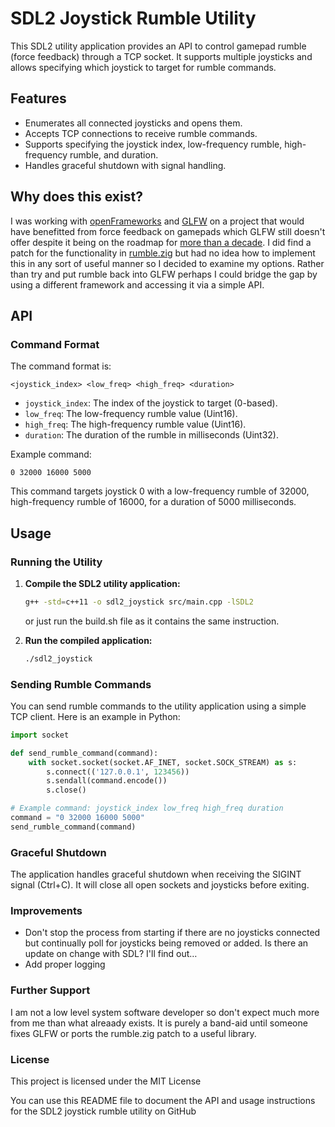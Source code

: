 # SDL2 Joystick Rumble Utility

This SDL2 utility application provides an API to control gamepad rumble (force feedback) through a TCP socket. It supports multiple joysticks and allows specifying which joystick to target for rumble commands.

## Features

- Enumerates all connected joysticks and opens them.
- Accepts TCP connections to receive rumble commands.
- Supports specifying the joystick index, low-frequency rumble, high-frequency rumble, and duration.
- Handles graceful shutdown with signal handling.

## Why does this exist?

I was working with [openFrameworks](https://www.openframeworks.cc/) and [GLFW](https://github.com/glfw/glfw/) on a project that would have benefitted from force feedback on gamepads which GLFW still doesn't offer despite it being on the roadmap for [more than a decade](https://github.com/glfw/glfw/issues/57). I did find a patch for the functionality in [rumble.zig](https://github.com/machlibs/rumble/blob/main/src/rumble.zig) but had no idea how to implement this in any sort of useful manner so I decided to examine my options. Rather than try and put rumble back into GLFW perhaps I could bridge the gap by using a different framework and accessing it via a simple API.

## API

### Command Format

The command format is:

`<joystick_index> <low_freq> <high_freq> <duration>`

- `joystick_index`: The index of the joystick to target (0-based).
- `low_freq`: The low-frequency rumble value (Uint16).
- `high_freq`: The high-frequency rumble value (Uint16).
- `duration`: The duration of the rumble in milliseconds (Uint32).

Example command:

```
0 32000 16000 5000
```

This command targets joystick 0 with a low-frequency rumble of 32000, high-frequency rumble of 16000, for a duration of 5000 milliseconds.

## Usage

### Running the Utility

1. **Compile the SDL2 utility application:**

   ```sh
   g++ -std=c++11 -o sdl2_joystick src/main.cpp -lSDL2
   ```
   or just run the build.sh file as it contains the same instruction.

2. **Run the compiled application:**

   ```sh
   ./sdl2_joystick
   ```

### Sending Rumble Commands

You can send rumble commands to the utility application using a simple TCP client. Here is an example in Python:

```py
import socket

def send_rumble_command(command):
    with socket.socket(socket.AF_INET, socket.SOCK_STREAM) as s:
        s.connect(('127.0.0.1', 123456))
        s.sendall(command.encode())
        s.close()

# Example command: joystick_index low_freq high_freq duration
command = "0 32000 16000 5000"
send_rumble_command(command)
```

### Graceful Shutdown

The application handles graceful shutdown when receiving the SIGINT signal (Ctrl+C). It will close all open sockets and joysticks before exiting.

### Improvements

- Don't stop the process from starting if there are no joysticks connected but continually poll for joysticks being removed or added. Is there an update on change with SDL? I'll find out…
- Add proper logging 

### Further Support

I am not a low level system software developer so don't expect much more from me than what alreaady exists. It is purely a band-aid until someone fixes GLFW or ports the rumble.zig patch to a useful library.

### License
This project is licensed under the MIT License

You can use this README file to document the API and usage instructions for the SDL2 joystick rumble utility on GitHub

